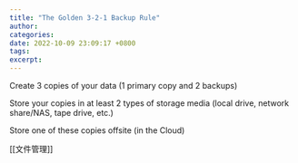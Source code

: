 ```yaml
---
title: "The Golden 3-2-1 Backup Rule"
author: 
categories: 
date: 2022-10-09 23:09:17 +0800
tags: 
excerpt: 
---
```



Create 3 copies of your data (1 primary copy and 2 backups)

Store your copies in at least 2 types of storage media (local drive, network share/NAS, tape drive, etc.)

Store one of these copies offsite (in the Cloud)



[[文件管理]]



